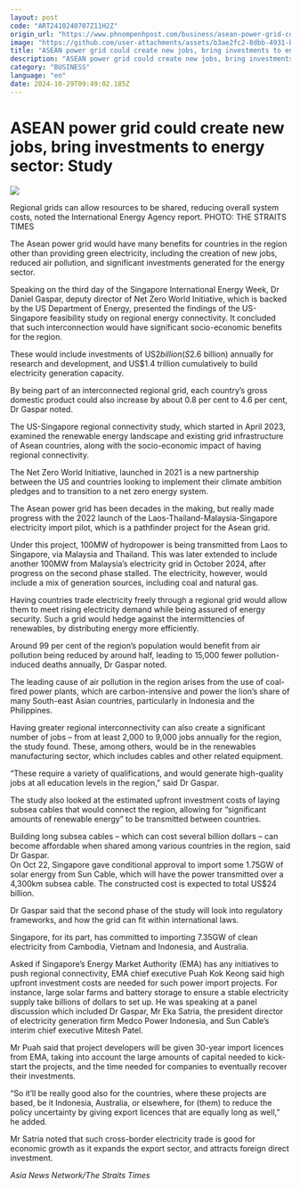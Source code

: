 ```yaml
---
layout: post
code: "ART2410240707Z11H2Z"
origin_url: "https://www.phnompenhpost.com/business/asean-power-grid-could-create-new-jobs-bring-investments-to-energy-sector-study"
image: "https://github.com/user-attachments/assets/b3ae2fc2-8dbb-4931-b724-82ae52fa8cd9"
title: "ASEAN power grid could create new jobs, bring investments to energy sector: Study"
description: "​​ASEAN power grid could create new jobs, bring investments to energy sector: Study​"
category: "BUSINESS"
language: "en"
date: 2024-10-29T09:49:02.185Z
---
```


# ASEAN power grid could create new jobs, bring investments to energy sector: Study

![](https://github.com/user-attachments/assets/a206bb23-6293-4228-8a59-f4b7bed0ce14)

Regional grids can allow resources to be shared, reducing overall system costs, noted the International Energy Agency report. PHOTO: THE STRAITS TIMES

The Asean power grid would have many benefits for countries in the region other than providing green electricity, including the creation of new jobs, reduced air pollution, and significant investments generated for the energy sector.

Speaking on the third day of the Singapore International Energy Week, Dr Daniel Gaspar, deputy director of Net Zero World Initiative, which is backed by the US Department of Energy, presented the findings of the US-Singapore feasibility study on regional energy connectivity. It concluded that such interconnection would have significant socio-economic benefits for the region.

These would include investments of US$2 billion (S$2.6 billion) annually for research and development, and US$1.4 trillion cumulatively to build electricity generation capacity.

By being part of an interconnected regional grid, each country’s gross domestic product could also increase by about 0.8 per cent to 4.6 per cent, Dr Gaspar noted.

The US-Singapore regional connectivity study, which started in April 2023, examined the renewable energy landscape and existing grid infrastructure of Asean countries, along with the socio-economic impact of having regional connectivity.

The Net Zero World Initiative, launched in 2021 is a new partnership between the US and countries looking to implement their climate ambition pledges and to transition to a net zero energy system.

The Asean power grid has been decades in the making, but really made progress with the 2022 launch of the Laos-Thailand-Malaysia-Singapore electricity import pilot, which is a pathfinder project for the Asean grid.

Under this project, 100MW of hydropower is being transmitted from Laos to Singapore, via Malaysia and Thailand. This was later extended to include another 100MW from Malaysia’s electricity grid in October 2024, after progress on the second phase stalled. The electricity, however, would include a mix of generation sources, including coal and natural gas.

Having countries trade electricity freely through a regional grid would allow them to meet rising electricity demand while being assured of energy security. Such a grid would hedge against the intermittencies of renewables, by distributing energy more efficiently.

Around 99 per cent of the region’s population would benefit from air pollution being reduced by around half, leading to 15,000 fewer pollution-induced deaths annually, Dr Gaspar noted.

The leading cause of air pollution in the region arises from the use of coal-fired power plants, which are carbon-intensive and power the lion’s share of many South-east Asian countries, particularly in Indonesia and the Philippines.

Having greater regional interconnectivity can also create a significant number of jobs – from at least 2,000 to 9,000 jobs annually for the region, the study found. These, among others, would be in the renewables manufacturing sector, which includes cables and other related equipment.

“These require a variety of qualifications, and would generate high-quality jobs at all education levels in the region,” said Dr Gaspar.

The study also looked at the estimated upfront investment costs of laying subsea cables that would connect the region, allowing for “significant amounts of renewable energy” to be transmitted between countries.

Building long subsea cables – which can cost several billion dollars – can become affordable when shared among various countries in the region, said Dr Gaspar.  
On Oct 22, Singapore gave conditional approval to import some 1.75GW of solar energy from Sun Cable, which will have the power transmitted over a 4,300km subsea cable. The constructed cost is expected to total US$24 billion.

Dr Gaspar said that the second phase of the study will look into regulatory frameworks, and how the grid can fit within international laws.

Singapore, for its part, has committed to importing 7.35GW of clean electricity from Cambodia, Vietnam and Indonesia, and Australia.

Asked if Singapore’s Energy Market Authority (EMA) has any initiatives to push regional connectivity, EMA chief executive Puah Kok Keong said high upfront investment costs are needed for such power import projects. For instance, large solar farms and battery storage to ensure a stable electricity supply take billions of dollars to set up. He was speaking at a panel discussion which included Dr Gaspar, Mr Eka Satria, the president director of electricity generation firm Medco Power Indonesia, and Sun Cable’s interim chief executive Mitesh Patel.

Mr Puah said that project developers will be given 30-year import licences from EMA, taking into account the large amounts of capital needed to kick-start the projects, and the time needed for companies to eventually recover their investments.

“So it’ll be really good also for the countries, where these projects are based, be it Indonesia, Australia, or elsewhere, for (them) to reduce the policy uncertainty by giving export licences that are equally long as well,” he added.

Mr Satria noted that such cross-border electricity trade is good for economic growth as it expands the export sector, and attracts foreign direct investment.

_Asia News Network/The Straits Times_